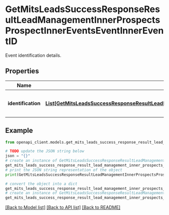 # GetMitsLeadsSuccessResponseResultLeadManagementInnerProspectsProspectInnerEventsEventInnerEventID

Event identification details.

## Properties

Name | Type | Description | Notes
------------ | ------------- | ------------- | -------------
**identification** | [**List[GetMitsLeadsSuccessResponseResultLeadManagementInnerProspectsProspectInnerEventsEventInnerEventIDIdentificationInner]**](GetMitsLeadsSuccessResponseResultLeadManagementInnerProspectsProspectInnerEventsEventInnerEventIDIdentificationInner.md) | A list of identification details for the event. | [optional] 

## Example

```python
from openapi_client.models.get_mits_leads_success_response_result_lead_management_inner_prospects_prospect_inner_events_event_inner_event_id import GetMitsLeadsSuccessResponseResultLeadManagementInnerProspectsProspectInnerEventsEventInnerEventID

# TODO update the JSON string below
json = "{}"
# create an instance of GetMitsLeadsSuccessResponseResultLeadManagementInnerProspectsProspectInnerEventsEventInnerEventID from a JSON string
get_mits_leads_success_response_result_lead_management_inner_prospects_prospect_inner_events_event_inner_event_id_instance = GetMitsLeadsSuccessResponseResultLeadManagementInnerProspectsProspectInnerEventsEventInnerEventID.from_json(json)
# print the JSON string representation of the object
print(GetMitsLeadsSuccessResponseResultLeadManagementInnerProspectsProspectInnerEventsEventInnerEventID.to_json())

# convert the object into a dict
get_mits_leads_success_response_result_lead_management_inner_prospects_prospect_inner_events_event_inner_event_id_dict = get_mits_leads_success_response_result_lead_management_inner_prospects_prospect_inner_events_event_inner_event_id_instance.to_dict()
# create an instance of GetMitsLeadsSuccessResponseResultLeadManagementInnerProspectsProspectInnerEventsEventInnerEventID from a dict
get_mits_leads_success_response_result_lead_management_inner_prospects_prospect_inner_events_event_inner_event_id_from_dict = GetMitsLeadsSuccessResponseResultLeadManagementInnerProspectsProspectInnerEventsEventInnerEventID.from_dict(get_mits_leads_success_response_result_lead_management_inner_prospects_prospect_inner_events_event_inner_event_id_dict)
```
[[Back to Model list]](../README.md#documentation-for-models) [[Back to API list]](../README.md#documentation-for-api-endpoints) [[Back to README]](../README.md)



